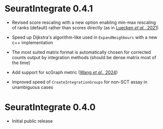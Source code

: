 <!-- # SeuratIntegrate (development version) -->

# SeuratIntegrate 0.4.1

* Revised score rescaling with a new option enabling min-max rescaling of ranks
(default) rather than scores directly (as in
[Luecken *et al.*, 2021](https://doi.org/10.1038/s41592-021-01336-8))

* Speed up Dijkstra's algorithm-like used in `ExpandNeighbours` with a new c++
implementation

* The most suited matrix format is automatically chosen for corrected counts
output by integration methods (should be dense matrix most of the time)

* Add support for scGraph metric ([Wang *et al.*, 2024](https://doi.org/10.1101/2024.04.02.587824))

* Improved speed of `CreateIntegrationGroups` for non-SCT assay in unambiguous cases


# SeuratIntegrate 0.4.0

* Initial public release
